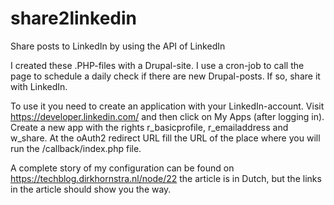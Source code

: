 # share2linkedin
Share posts to LinkedIn by using the API of LinkedIn

I created these .PHP-files with a Drupal-site. I use a cron-job to call the page to schedule a daily check if there are new Drupal-posts. If so, share it with LinkedIn.

To use it you need to create an application with your LinkedIn-account. Visit https://developer.linkedin.com/ and then click on My Apps (after logging in). Create a new app with the rights r_basicprofile, r_emailaddress and w_share. At the oAuth2 redirect URL fill the URL of the place where you will run the /callback/index.php file.

A complete story of my configuration can be found on https://techblog.dirkhornstra.nl/node/22 the article is in Dutch, but the links in the article should show you the way.
